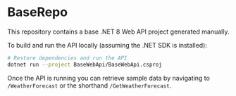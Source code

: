# BaseRepo

This repository contains a base .NET 8 Web API project generated manually.

To build and run the API locally (assuming the .NET SDK is installed):

```bash
# Restore dependencies and run the API
dotnet run --project BaseWebApi/BaseWebApi.csproj
```

Once the API is running you can retrieve sample data by navigating to
`/WeatherForecast` or the shorthand `/GetWeatherForecast`.

